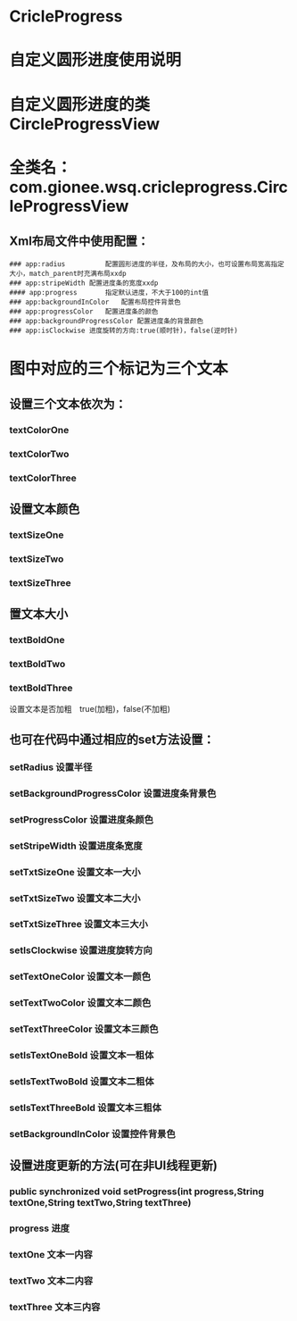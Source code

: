 # CricleProgress

# 自定义圆形进度使用说明  
# 自定义圆形进度的类CircleProgressView  
# 全类名：com.gionee.wsq.cricleprogress.CircleProgressView  
## Xml布局文件中使用配置：
	### app:radius			配置圆形进度的半径，及布局的大小，也可设置布局宽高指定大小，match_parent时充满布局xxdp
	### app:stripeWidth	配置进度条的宽度xxdp
	#### app:progress		指定默认进度，不大于100的int值
	### app:backgroundInColor	配置布局控件背景色
	### app:progressColor	配置进度条的颜色
	### app:backgroundProgressColor	配置进度条的背景颜色
	### app:isClockwise	进度旋转的方向:true(顺时针)，false(逆时针)



# 图中对应的三个标记为三个文本 
## 设置三个文本依次为：  
### textColorOne  
### textColorTwo  
### textColorThree  
## 设置文本颜色  
### textSizeOne  
### textSizeTwo  
### textSizeThree  
## 置文本大小  
### textBoldOne  
### textBoldTwo  
### textBoldThree  
设置文本是否加粗　true(加粗)，false(不加粗)  


## 也可在代码中通过相应的set方法设置：  
### setRadius									设置半径  
### setBackgroundProgressColor				设置进度条背景色  
### setProgressColor							设置进度条颜色  
### setStripeWidth							设置进度条宽度  
### setTxtSizeOne								设置文本一大小  
### setTxtSizeTwo								设置文本二大小  
### setTxtSizeThree							设置文本三大小  
### setIsClockwise							设置进度旋转方向  
### setTextOneColor							设置文本一颜色  
### setTextTwoColor							设置文本二颜色  
### setTextThreeColor						设置文本三颜色  
### setIsTextOneBold							设置文本一粗体  
### setIsTextTwoBold							设置文本二粗体  
### setIsTextThreeBold						设置文本三粗体  
### setBackgroundInColor					设置控件背景色  
## 设置进度更新的方法(可在非UI线程更新)  
### public synchronized void setProgress(int progress,String textOne,String textTwo,String textThree)  
### progress		进度  
### textOne		文本一内容  
### textTwo		文本二内容  
### textThree	文本三内容  

